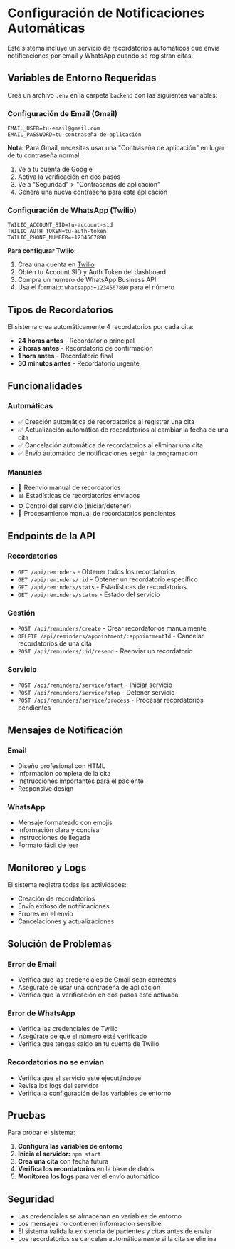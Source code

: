 # Configuración de Notificaciones Automáticas

Este sistema incluye un servicio de recordatorios automáticos que envía notificaciones por email y WhatsApp cuando se registran citas.

## Variables de Entorno Requeridas

Crea un archivo `.env` en la carpeta `backend` con las siguientes variables:

### Configuración de Email (Gmail)
```env
EMAIL_USER=tu-email@gmail.com
EMAIL_PASSWORD=tu-contraseña-de-aplicación
```

**Nota:** Para Gmail, necesitas usar una "Contraseña de aplicación" en lugar de tu contraseña normal:
1. Ve a tu cuenta de Google
2. Activa la verificación en dos pasos
3. Ve a "Seguridad" > "Contraseñas de aplicación"
4. Genera una nueva contraseña para esta aplicación

### Configuración de WhatsApp (Twilio)
```env
TWILIO_ACCOUNT_SID=tu-account-sid
TWILIO_AUTH_TOKEN=tu-auth-token
TWILIO_PHONE_NUMBER=+1234567890
```

**Para configurar Twilio:**
1. Crea una cuenta en [Twilio](https://www.twilio.com/)
2. Obtén tu Account SID y Auth Token del dashboard
3. Compra un número de WhatsApp Business API
4. Usa el formato: `whatsapp:+1234567890` para el número

## Tipos de Recordatorios

El sistema crea automáticamente 4 recordatorios por cada cita:

- **24 horas antes** - Recordatorio principal
- **2 horas antes** - Recordatorio de confirmación
- **1 hora antes** - Recordatorio final
- **30 minutos antes** - Recordatorio urgente

## Funcionalidades

### Automáticas
- ✅ Creación automática de recordatorios al registrar una cita
- ✅ Actualización automática de recordatorios al cambiar la fecha de una cita
- ✅ Cancelación automática de recordatorios al eliminar una cita
- ✅ Envío automático de notificaciones según la programación

### Manuales
- 📧 Reenvío manual de recordatorios
- 📊 Estadísticas de recordatorios enviados
- ⚙️ Control del servicio (iniciar/detener)
- 🔄 Procesamiento manual de recordatorios pendientes

## Endpoints de la API

### Recordatorios
- `GET /api/reminders` - Obtener todos los recordatorios
- `GET /api/reminders/:id` - Obtener un recordatorio específico
- `GET /api/reminders/stats` - Estadísticas de recordatorios
- `GET /api/reminders/status` - Estado del servicio

### Gestión
- `POST /api/reminders/create` - Crear recordatorios manualmente
- `DELETE /api/reminders/appointment/:appointmentId` - Cancelar recordatorios de una cita
- `POST /api/reminders/:id/resend` - Reenviar un recordatorio

### Servicio
- `POST /api/reminders/service/start` - Iniciar servicio
- `POST /api/reminders/service/stop` - Detener servicio
- `POST /api/reminders/service/process` - Procesar recordatorios pendientes

## Mensajes de Notificación

### Email
- Diseño profesional con HTML
- Información completa de la cita
- Instrucciones importantes para el paciente
- Responsive design

### WhatsApp
- Mensaje formateado con emojis
- Información clara y concisa
- Instrucciones de llegada
- Formato fácil de leer

## Monitoreo y Logs

El sistema registra todas las actividades:
- Creación de recordatorios
- Envío exitoso de notificaciones
- Errores en el envío
- Cancelaciones y actualizaciones

## Solución de Problemas

### Error de Email
- Verifica que las credenciales de Gmail sean correctas
- Asegúrate de usar una contraseña de aplicación
- Verifica que la verificación en dos pasos esté activada

### Error de WhatsApp
- Verifica las credenciales de Twilio
- Asegúrate de que el número esté verificado
- Verifica que tengas saldo en tu cuenta de Twilio

### Recordatorios no se envían
- Verifica que el servicio esté ejecutándose
- Revisa los logs del servidor
- Verifica la configuración de las variables de entorno

## Pruebas

Para probar el sistema:

1. **Configura las variables de entorno**
2. **Inicia el servidor:** `npm start`
3. **Crea una cita** con fecha futura
4. **Verifica los recordatorios** en la base de datos
5. **Monitorea los logs** para ver el envío automático

## Seguridad

- Las credenciales se almacenan en variables de entorno
- Los mensajes no contienen información sensible
- El sistema valida la existencia de pacientes y citas antes de enviar
- Los recordatorios se cancelan automáticamente si la cita se elimina 